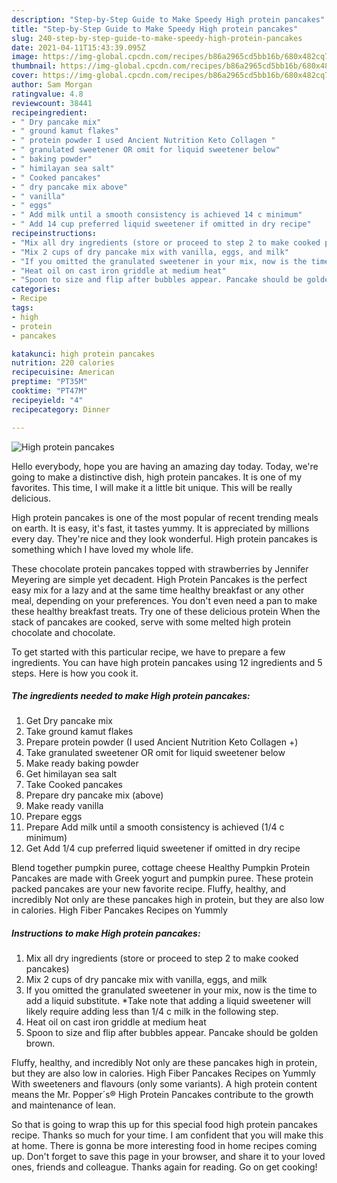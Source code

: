 ```yaml
---
description: "Step-by-Step Guide to Make Speedy High protein pancakes"
title: "Step-by-Step Guide to Make Speedy High protein pancakes"
slug: 240-step-by-step-guide-to-make-speedy-high-protein-pancakes
date: 2021-04-11T15:43:39.095Z
image: https://img-global.cpcdn.com/recipes/b86a2965cd5bb16b/680x482cq70/high-protein-pancakes-recipe-main-photo.jpg
thumbnail: https://img-global.cpcdn.com/recipes/b86a2965cd5bb16b/680x482cq70/high-protein-pancakes-recipe-main-photo.jpg
cover: https://img-global.cpcdn.com/recipes/b86a2965cd5bb16b/680x482cq70/high-protein-pancakes-recipe-main-photo.jpg
author: Sam Morgan
ratingvalue: 4.8
reviewcount: 38441
recipeingredient:
- " Dry pancake mix"
- " ground kamut flakes"
- " protein powder I used Ancient Nutrition Keto Collagen "
- " granulated sweetener OR omit for liquid sweetener below"
- " baking powder"
- " himilayan sea salt"
- " Cooked pancakes"
- " dry pancake mix above"
- " vanilla"
- " eggs"
- " Add milk until a smooth consistency is achieved 14 c minimum"
- " Add 14 cup preferred liquid sweetener if omitted in dry recipe"
recipeinstructions:
- "Mix all dry ingredients (store or proceed to step 2 to make cooked pancakes)"
- "Mix 2 cups of dry pancake mix with vanilla, eggs, and milk"
- "If you omitted the granulated sweetener in your mix, now is the time to add a liquid substitute. *Take note that adding a liquid sweetener will likely require adding less than 1/4 c milk in the following step."
- "Heat oil on cast iron griddle at medium heat"
- "Spoon to size and flip after bubbles appear. Pancake should be golden brown."
categories:
- Recipe
tags:
- high
- protein
- pancakes

katakunci: high protein pancakes 
nutrition: 220 calories
recipecuisine: American
preptime: "PT35M"
cooktime: "PT47M"
recipeyield: "4"
recipecategory: Dinner

---
```



![High protein pancakes](https://img-global.cpcdn.com/recipes/b86a2965cd5bb16b/680x482cq70/high-protein-pancakes-recipe-main-photo.jpg)

Hello everybody, hope you are having an amazing day today. Today, we're going to make a distinctive dish, high protein pancakes. It is one of my favorites. This time, I will make it a little bit unique. This will be really delicious.

High protein pancakes is one of the most popular of recent trending meals on earth. It is easy, it's fast, it tastes yummy. It is appreciated by millions every day. They're nice and they look wonderful. High protein pancakes is something which I have loved my whole life.

These chocolate protein pancakes topped with strawberries by Jennifer Meyering are simple yet decadent. High Protein Pancakes is the perfect easy mix for a lazy and at the same time healthy breakfast or any other meal, depending on your preferences. You don&#39;t even need a pan to make these healthy breakfast treats. Try one of these delicious protein When the stack of pancakes are cooked, serve with some melted high protein chocolate and chocolate.


To get started with this particular recipe, we have to prepare a few ingredients. You can have high protein pancakes using 12 ingredients and 5 steps. Here is how you cook it.

<!--inarticleads1-->

##### The ingredients needed to make High protein pancakes:

1. Get  Dry pancake mix
1. Take  ground kamut flakes
1. Prepare  protein powder (I used Ancient Nutrition Keto Collagen +)
1. Take  granulated sweetener OR omit for liquid sweetener below
1. Make ready  baking powder
1. Get  himilayan sea salt
1. Take  Cooked pancakes
1. Prepare  dry pancake mix (above)
1. Make ready  vanilla
1. Prepare  eggs
1. Prepare  Add milk until a smooth consistency is achieved (1/4 c minimum)
1. Get  Add 1/4 cup preferred liquid sweetener if omitted in dry recipe


Blend together pumpkin puree, cottage cheese Healthy Pumpkin Protein Pancakes are made with Greek yogurt and pumpkin puree. These protein packed pancakes are your new favorite recipe. Fluffy, healthy, and incredibly Not only are these pancakes high in protein, but they are also low in calories. High Fiber Pancakes Recipes on Yummly 

<!--inarticleads2-->

##### Instructions to make High protein pancakes:

1. Mix all dry ingredients (store or proceed to step 2 to make cooked pancakes)
1. Mix 2 cups of dry pancake mix with vanilla, eggs, and milk
1. If you omitted the granulated sweetener in your mix, now is the time to add a liquid substitute. *Take note that adding a liquid sweetener will likely require adding less than 1/4 c milk in the following step.
1. Heat oil on cast iron griddle at medium heat
1. Spoon to size and flip after bubbles appear. Pancake should be golden brown.


Fluffy, healthy, and incredibly Not only are these pancakes high in protein, but they are also low in calories. High Fiber Pancakes Recipes on Yummly With sweeteners and flavours (only some variants). A high protein content means the Mr. Popper´s® High Protein Pancakes contribute to the growth and maintenance of lean. 

So that is going to wrap this up for this special food high protein pancakes recipe. Thanks so much for your time. I am confident that you will make this at home. There is gonna be more interesting food in home recipes coming up. Don't forget to save this page in your browser, and share it to your loved ones, friends and colleague. Thanks again for reading. Go on get cooking!

